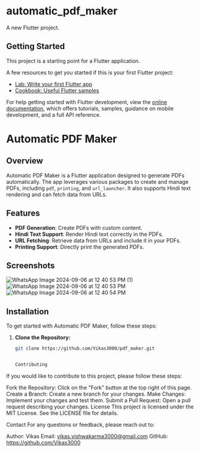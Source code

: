 # automatic_pdf_maker

A new Flutter project.

## Getting Started

This project is a starting point for a Flutter application.

A few resources to get you started if this is your first Flutter project:

- [Lab: Write your first Flutter app](https://docs.flutter.dev/get-started/codelab)
- [Cookbook: Useful Flutter samples](https://docs.flutter.dev/cookbook)

For help getting started with Flutter development, view the
[online documentation](https://docs.flutter.dev/), which offers tutorials,
samples, guidance on mobile development, and a full API reference.

# Automatic PDF Maker

## Overview

Automatic PDF Maker is a Flutter application designed to generate PDFs automatically. The app leverages various packages to create and manage PDFs, including `pdf`, `printing`, and `url_launcher`. It also supports Hindi text rendering and can fetch data from URLs.

## Features

- **PDF Generation**: Create PDFs with custom content.
- **Hindi Text Support**: Render Hindi text correctly in the PDFs.
- **URL Fetching**: Retrieve data from URLs and include it in your PDFs.
- **Printing Support**: Directly print the generated PDFs.

## Screenshots
![WhatsApp Image 2024-09-06 at 12 40 53 PM (1)](https://github.com/user-attachments/assets/c5c548d2-53f8-4cd6-b492-62d34aa0bdbf)
![WhatsApp Image 2024-09-06 at 12 40 53 PM](https://github.com/user-attachments/assets/60defe3b-e3c5-49fe-96ac-1a2a291eed92)
![WhatsApp Image 2024-09-06 at 12 40 54 PM](https://github.com/user-attachments/assets/f032bc4d-6f75-4559-9d9e-3e84b5706374)


 

 

## Installation

To get started with Automatic PDF Maker, follow these steps:

1. **Clone the Repository:**

   ```bash
   git clone https://github.com/Vikas3000/pdf_maker.git


   Contributing
If you would like to contribute to this project, please follow these steps:

Fork the Repository: Click on the "Fork" button at the top right of this page.
Create a Branch: Create a new branch for your changes.
Make Changes: Implement your changes and test them.
Submit a Pull Request: Open a pull request describing your changes.
License
This project is licensed under the MIT License. See the LICENSE file for details.

Contact
For any questions or feedback, please reach out to:

Author: Vikas
Email: vikas.vishwakarma3000@gmail.com
GitHub: https://github.com/Vikas3000
